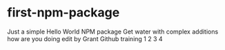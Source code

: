 
# first-npm-package
Just a simple Hello World NPM package
Get water 
with complex additions 
how are you doing 
edit by Grant 
Github training
1
2
3
4